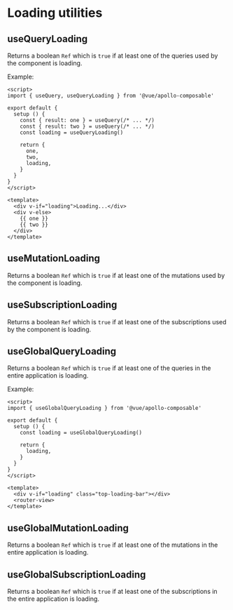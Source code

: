 # Loading utilities

## useQueryLoading

Returns a boolean `Ref` which is `true` if at least one of the queries used by the component is loading.

Example:

```vue
<script>
import { useQuery, useQueryLoading } from '@vue/apollo-composable'

export default {
  setup () {
    const { result: one } = useQuery(/* ... */)
    const { result: two } = useQuery(/* ... */)
    const loading = useQueryLoading()

    return {
      one,
      two,
      loading,
    }
  }
}
</script>

<template>
  <div v-if="loading">Loading...</div>
  <div v-else>
    {{ one }}
    {{ two }}
  </div>
</template>
```

## useMutationLoading

Returns a boolean `Ref` which is `true` if at least one of the mutations used by the component is loading.

## useSubscriptionLoading

Returns a boolean `Ref` which is `true` if at least one of the subscriptions used by the component is loading.

## useGlobalQueryLoading

Returns a boolean `Ref` which is `true` if at least one of the queries in the entire application is loading.

Example:

```vue
<script>
import { useGlobalQueryLoading } from '@vue/apollo-composable'

export default {
  setup () {
    const loading = useGlobalQueryLoading()

    return {
      loading,
    }
  }
}
</script>

<template>
  <div v-if="loading" class="top-loading-bar"></div>
  <router-view>
</template>
```

## useGlobalMutationLoading

Returns a boolean `Ref` which is `true` if at least one of the mutations in the entire application is loading.

## useGlobalSubscriptionLoading

Returns a boolean `Ref` which is `true` if at least one of the subscriptions in the entire application is loading.

